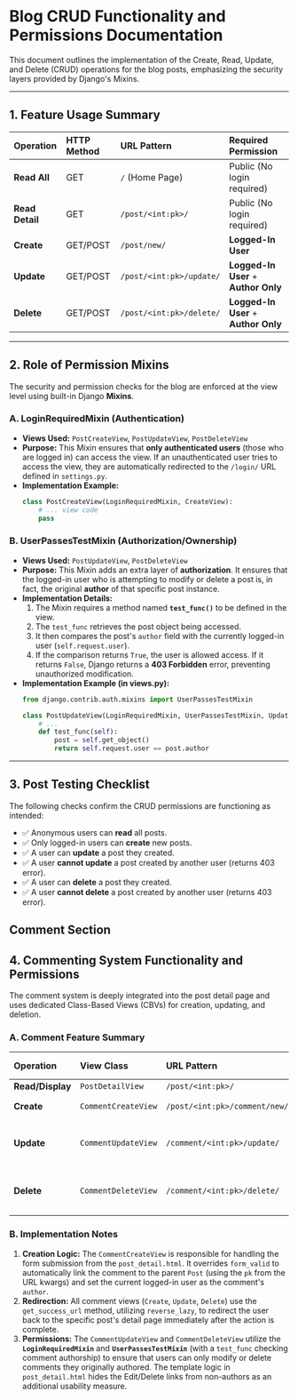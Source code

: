# Blog CRUD Functionality and Permissions Documentation

This document outlines the implementation of the Create, Read, Update, and Delete (CRUD) operations for the blog posts, emphasizing the security layers provided by Django's Mixins.

***

## 1. Feature Usage Summary

| Operation | HTTP Method | URL Pattern | Required Permission |
| :--- | :--- | :--- | :--- |
| **Read All** | GET | `/` (Home Page) | Public (No login required) |
| **Read Detail** | GET | `/post/<int:pk>/` | Public (No login required) |
| **Create** | GET/POST | `/post/new/` | **Logged-In User** |
| **Update** | GET/POST | `/post/<int:pk>/update/` | **Logged-In User** + **Author Only** |
| **Delete** | GET/POST | `/post/<int:pk>/delete/` | **Logged-In User** + **Author Only** |

***

## 2. Role of Permission Mixins

The security and permission checks for the blog are enforced at the view level using built-in Django **Mixins**.

### A. LoginRequiredMixin (Authentication)

* **Views Used:** `PostCreateView`, `PostUpdateView`, `PostDeleteView`
* **Purpose:** This Mixin ensures that **only authenticated users** (those who are logged in) can access the view. If an unauthenticated user tries to access the view, they are automatically redirected to the `/login/` URL defined in `settings.py`.
* **Implementation Example:**
    ```python
    class PostCreateView(LoginRequiredMixin, CreateView):
        # ... view code
        pass
    ```

### B. UserPassesTestMixin (Authorization/Ownership)

* **Views Used:** `PostUpdateView`, `PostDeleteView`
* **Purpose:** This Mixin adds an extra layer of **authorization**. It ensures that the logged-in user who is attempting to modify or delete a post is, in fact, the original **author** of that specific post instance.
* **Implementation Details:**
    1.  The Mixin requires a method named **`test_func()`** to be defined in the view.
    2.  The `test_func` retrieves the post object being accessed.
    3.  It then compares the post's `author` field with the currently logged-in user (`self.request.user`).
    4.  If the comparison returns `True`, the user is allowed access. If it returns `False`, Django returns a **403 Forbidden** error, preventing unauthorized modification.
* **Implementation Example (in views.py):**
    ```python
    from django.contrib.auth.mixins import UserPassesTestMixin

    class PostUpdateView(LoginRequiredMixin, UserPassesTestMixin, UpdateView):
        # ...
        def test_func(self):
            post = self.get_object()
            return self.request.user == post.author
    ```

***

## 3. Post Testing Checklist

The following checks confirm the CRUD permissions are functioning as intended:

* ✅ Anonymous users can **read** all posts.
* ✅ Only logged-in users can **create** new posts.
* ✅ A user can **update** a post they created.
* ✅ A user **cannot update** a post created by another user (returns 403 error).
* ✅ A user can **delete** a post they created.
* ✅ A user **cannot delete** a post created by another user (returns 403 error).

## Comment Section

## 4. Commenting System Functionality and Permissions

The comment system is deeply integrated into the post detail page and uses dedicated Class-Based Views (CBVs) for creation, updating, and deletion.

### A. Comment Feature Summary

| Operation | View Class | URL Pattern | Required Permission |
| :--- | :--- | :--- | :--- |
| **Read/Display** | `PostDetailView` | `/post/<int:pk>/` | Public |
| **Create** | `CommentCreateView` | `/post/<int:pk>/comment/new/` | **Logged-In User** |
| **Update** | `CommentUpdateView` | `/comment/<int:pk>/update/` | **Logged-In User** + **Author Only** |
| **Delete** | `CommentDeleteView` | `/comment/<int:pk>/delete/` | **Logged-In User** + **Author Only** |

### B. Implementation Notes

1.  **Creation Logic:** The `CommentCreateView` is responsible for handling the form submission from the `post_detail.html`. It overrides `form_valid` to automatically link the comment to the parent `Post` (using the `pk` from the URL kwargs) and set the current logged-in user as the comment's `author`.
2.  **Redirection:** All comment views (`Create`, `Update`, `Delete`) use the `get_success_url` method, utilizing `reverse_lazy`, to redirect the user back to the specific post's detail page immediately after the action is complete.
3.  **Permissions:** The `CommentUpdateView` and `CommentDeleteView` utilize the **`LoginRequiredMixin`** and **`UserPassesTestMixin`** (with a `test_func` checking comment authorship) to ensure that users can only modify or delete comments they originally authored. The template logic in `post_detail.html` hides the Edit/Delete links from non-authors as an additional usability measure.